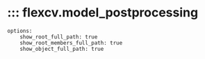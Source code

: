 # ::: flexcv.model_postprocessing
    options:
        show_root_full_path: true
        show_root_members_full_path: true
        show_object_full_path: true
